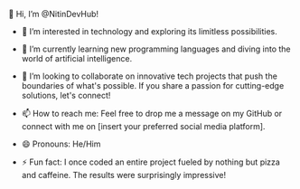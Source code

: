 👋 Hi, I’m @NitinDevHub!

- 👀 I’m interested in technology and exploring its limitless possibilities.

- 🌱 I’m currently learning new programming languages and diving into the world of artificial intelligence.

- 💞️ I’m looking to collaborate on innovative tech projects that push the boundaries of what's possible. If you share a passion for cutting-edge solutions, let's connect!

- 📫 How to reach me: Feel free to drop me a message on my GitHub or connect with me on [insert your preferred social media platform].

- 😄 Pronouns: He/Him

- ⚡ Fun fact: I once coded an entire project fueled by nothing but pizza and caffeine. The results were surprisingly impressive!

<!---
NitinDevHub/NitinDevHub is a ✨ special ✨ repository because its `README.md` (this file) appears on your GitHub profile.
You can click the Preview link to take a look at your changes.
--->
